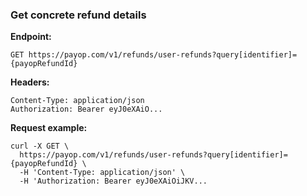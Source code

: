 ### Get concrete refund details

**Endpoint:**

`GET https://payop.com/v1/refunds/user-refunds?query[identifier]={payopRefundId}`

**Headers:**

    Content-Type: application/json
    Authorization: Bearer eyJ0eXAiO...

**Request example:**

```shell script
curl -X GET \
  https://payop.com/v1/refunds/user-refunds?query[identifier]={payopRefundId} \
  -H 'Content-Type: application/json' \
  -H 'Authorization: Bearer eyJ0eXAiOiJKV...
```
